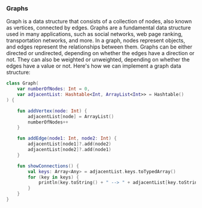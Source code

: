 ### Graphs

Graph is a data structure that consists of a collection of nodes, also known as vertices, connected by edges. Graphs are
a fundamental data structure used in many applications, such as social networks, web page ranking, transportation
networks, and more. In a graph, nodes represent objects, and edges represent the relationships between them. Graphs can
be either directed or undirected, depending on whether the edges have a direction or not. They can also be weighted or
unweighted, depending on whether the edges have a value or not. Here's how we can implement a graph data structure:

```kotlin
class Graph(
    var numberOfNodes: Int = 0,
    var adjacentList: Hashtable<Int, ArrayList<Int>> = Hashtable()
) {

    fun addVertex(node: Int) {
        adjacentList[node] = ArrayList()
        numberOfNodes++
    }

    fun addEdge(node1: Int, node2: Int) {
        adjacentList[node1]?.add(node2)
        adjacentList[node2]?.add(node1)
    }

    fun showConnections() {
        val keys: Array<Any> = adjacentList.keys.toTypedArray()
        for (key in keys) {
            println(key.toString() + " --> " + adjacentList[key.toString().toInt()])
        }
    }
}
```
